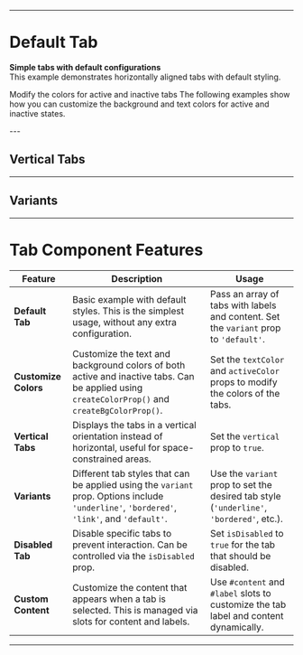 <script setup>
const tabs = [
  { label: 'Tab 1', value: 1, content: 'Content of tab 1' },
  { label: 'Tab 2', value: 2, content: 'Content of tab 2' },
  { label: 'Tab 3', value: 3, content: 'Content of tab 3' }
];

const tabsVariants = [
  { label: 'Tab 1', value: 1, content: null },
  { label: 'Tab 2', value: 2, content: null },
  { label: 'Tab 3', value: 3, content: null }
];
</script>

---

# Default Tab

**Simple tabs with default configurations**  
This example demonstrates horizontally aligned tabs with default styling.

<div class="p-6 rounded-lg shadow-inner flex justify-center items-center">
  <Tab 
    :tabs="tabs" 
    activeColor="bg-gray-800" 
    color="bg-gray-200" 
    activeTextColor="text-white" 
    textColor="text-black"
  >
    <template #label="{ tab }">
      <span>{{ tab.label }}</span>
    </template>
    <template #content="{ tab }">
      <p>{{ tab.content }}</p>
    </template>
  </Tab>
</div>



Modify the colors for active and inactive tabs
The following examples show how you can customize the background and text colors for active and inactive states.

<div class="grid grid-cols-2 gap-4"> 
<div class="p-4 rounded-lg shadow-inner flex justify-center items-center"> <Tab :tabs="tabs" activeColor="bg-blue-600" color="bg-gray-700" activeTextColor="text-white" textColor="text-white" > <template #label="{ tab }"> <span>{{ tab.label }}</span> </template> <template #content="{ tab }"> <p>{{ tab.content }}</p> </template> </Tab> </div> <div class="p-4 rounded-lg shadow-inner flex justify-center items-center"> <Tab :tabs="tabs" activeColor="bg-rose-700" color="bg-gray-100" activeTextColor="text-white" textColor="text-black" > <template #label="{ tab }"> <span>{{ tab.label }}</span> </template> <template #content="{ tab }"> <p>{{ tab.content }}</p> </template> </Tab> </div> </div>
---

## Vertical Tabs

<div class="p-6 rounded-lg shadow-inner flex flex-col items-start">
  <Tab 
    :tabs="tabs" 
    activeColor="bg-green-600" 
    color="bg-gray-100" 
    activeTextColor="text-white" 
    textColor="text-black"
    vertical
  >
    <template #label="{ tab }">
      <span>{{ tab.label }}</span>
    </template>
    <template #content="{ tab }">
      <p>{{ tab.content }}</p>
    </template>
  </Tab>
</div>

---

## Variants

<div class="grid grid-cols-2 gap-4">
  <div class="p-4 rounded-lg shadow-inner flex justify-center items-center">
    <Tab 
      :tabs="tabsVariants" 
      variant="bordered"
    >
      <template #label="{ tab }">
        <span>{{ tab.label }}</span>
      </template>
    </Tab>
  </div>

  <div class="p-4 rounded-lg shadow-inner flex justify-center items-center">
    <Tab 
      :tabs="tabsVariants" 
      variant="underline" 
      activeTextColor="text-blue-500"
    >
      <template #label="{ tab }">
        <span>{{ tab.label }}</span>
      </template>
    </Tab>
  </div>
</div>

---



# Tab Component Features

| **Feature**         | **Description**                                                                                                   | **Usage**                                                                                   |
|---------------------|-------------------------------------------------------------------------------------------------------------------|---------------------------------------------------------------------------------------------|
| **Default Tab**      | Basic example with default styles. This is the simplest usage, without any extra configuration.                 | Pass an array of tabs with labels and content. Set the `variant` prop to `'default'`.       |
| **Customize Colors** | Customize the text and background colors of both active and inactive tabs. Can be applied using `createColorProp()` and `createBgColorProp()`. | Set the `textColor` and `activeColor` props to modify the colors of the tabs.               |
| **Vertical Tabs**    | Displays the tabs in a vertical orientation instead of horizontal, useful for space-constrained areas.            | Set the `vertical` prop to `true`.                                                           |
| **Variants**         | Different tab styles that can be applied using the `variant` prop. Options include `'underline'`, `'bordered'`, `'link'`, and `'default'`. | Use the `variant` prop to set the desired tab style (`'underline'`, `'bordered'`, etc.).      |
| **Disabled Tab**     | Disable specific tabs to prevent interaction. Can be controlled via the `isDisabled` prop.                        | Set `isDisabled` to `true` for the tab that should be disabled.                             |
| **Custom Content**   | Customize the content that appears when a tab is selected. This is managed via slots for content and labels.      | Use `#content` and `#label` slots to customize the tab label and content dynamically.        |

---
